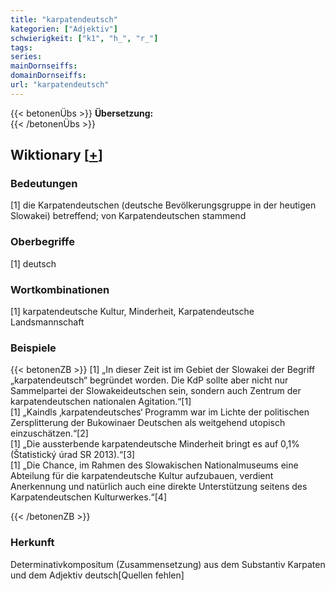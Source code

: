 ```yaml
---
title: "karpatendeutsch"
kategorien: ["Adjektiv"]
schwierigkeit: ["k1", "h_", "r_"]
tags:
series:
mainDornseiffs:
domainDornseiffs:
url: "karpatendeutsch"
---
```


{{< betonenÜbs >}}
**Übersetzung:**  
{{< /betonenÜbs >}}

## Wiktionary [[+](https://de.wiktionary.org/wiki/karpatendeutsch)]

### Bedeutungen
[1] die Karpatendeutschen (deutsche Bevölkerungsgruppe in der heutigen Slowakei) betreffend; von Karpatendeutschen stammend  

### Oberbegriffe
[1] deutsch  

### Wortkombinationen
[1] karpatendeutsche Kultur, Minderheit, Karpatendeutsche Landsmannschaft  

### Beispiele
{{< betonenZB >}}
[1] „In dieser Zeit ist im Gebiet der Slowakei der Begriff „karpatendeutsch“ begründet worden. Die KdP sollte aber nicht nur Sammelpartei der Slowakeideutschen sein, sondern auch Zentrum der karpatendeutschen nationalen Agitation.“[1]  
[1] „Kaindls ‚karpatendeutsches‘ Programm war im Lichte der politischen Zersplitterung der Bukowinaer Deutschen als weitgehend utopisch einzuschätzen.“[2]  
[1] „Die aussterbende karpatendeutsche Minderheit bringt es auf 0,1% (Štatistický úrad SR 2013).“[3]  
[1] „Die Chance, im Rahmen des Slowakischen Nationalmuseums eine Abteilung für die karpatendeutsche Kultur aufzubauen, verdient Anerkennung und natürlich auch eine direkte Unterstützung seitens des Karpatendeutschen Kulturwerkes.“[4]  

{{< /betonenZB >}}
### Herkunft
Determinativkompositum (Zusammensetzung) aus dem Substantiv Karpaten und dem Adjektiv deutsch[Quellen fehlen]  


